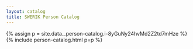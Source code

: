 ```yaml
---
layout: catalog
title: SWERIK Person Catalog
---
```

{% assign p = site.data._person-catalog.i-8yGuNy24hvMd2Z2td7mHze %}
{% include person-catalog.html p=p %}


